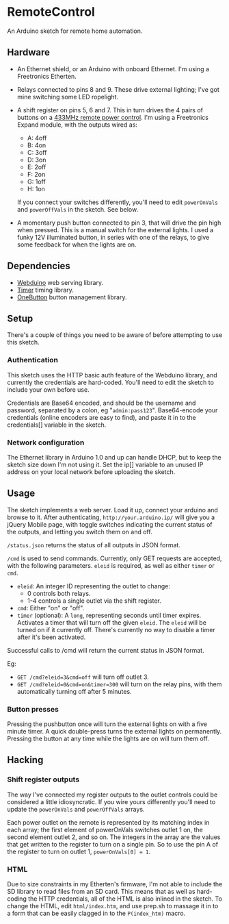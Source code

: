 # RemoteControl

An Arduino sketch for remote home automation.

## Hardware

* An Ethernet shield, or an Arduino with onboard Ethernet. I'm using
  a Freetronics Etherten.
* Relays connected to pins 8 and 9. These drive external lighting;
  I've got mine switching some LED ropelight.
* A shift register on pins 5, 6 and 7. This in turn drives the 4
  pairs of buttons on a [433MHz remote power control](http://hardy.dropbear.id.au/blog/2012/08/jackson-pt9723-remote-power-control-and-arduino).
  I'm using a Freetronics Expand module, with the outputs wired as:
  * A: 4off
  * B: 4on
  * C: 3off
  * D: 3on
  * E: 2off
  * F: 2on
  * G: 1off
  * H: 1on

  If you connect your switches differently, you'll need to edit
  `powerOnVals` and `powerOffVals` in the sketch. See below.
* A momentary push button connected to pin 3, that will drive the pin high
  when pressed. This is a manual switch for the external lights. I used
  a funky 12V illuminated button, in series with one of the relays, to
  give some feedback for when the lights are on.

## Dependencies

* [Webduino](http://github.com/sirleech/Webduino/) web serving library.
* [Timer](https://github.com/JChristensen/Timer/) timing library.
* [OneButton](http://www.mathertel.de/Arduino/OneButtonLibrary.aspx)
  button management library.

## Setup

There's a couple of things you need to be aware of before attempting to
use this sketch.

### Authentication

This sketch uses the HTTP basic auth feature of the Webduino library,
and currently the credentials are hard-coded. You'll need to edit the
sketch to include your own before use.

Credentials are Base64 encoded, and should be the username and password,
separated by a colon, eg "`admin:pass123`". Base64-encode your credentials
(online encoders are easy to find), and paste it in to the credentials[]
variable in the sketch.

### Network configuration

The Ethernet library in Arduino 1.0 and up can handle DHCP, but to
keep the sketch size down I'm not using it. Set the ip[] variable to
an unused IP address on your local network before uploading the sketch.

## Usage

The sketch implements a web server. Load it up, connect your arduino
and browse to it. After authenticating, `http://your.arduino.ip/` will
give you a jQuery Mobile page, with toggle switches indicating the
current status of the outputs, and letting you switch them on and off.

`/status.json` returns the status of all outputs in JSON format.

`/cmd` is used to send commands. Currently, only GET requests are
accepted, with the following parameters. `eleid` is required, as well
as either `timer` or `cmd`.

* `eleid`: An integer ID representing the outlet to change:
  * 0 controls both relays.
  * 1-4 controls a single outlet via the shift register.
* `cmd`: Either "on" or "off".
* `timer` (optional): A `long`, representing seconds until timer expires.
  Activates a timer that will turn off the given `eleid`. The `eleid` will
  be turned on if it currently off.
  There's currently no way to disable a timer after it's been activated.

Successful calls to /cmd will return the current status in JSON format.

Eg:
* `GET /cmd?eleid=3&cmd=off` will turn off outlet 3.
* `GET /cmd?eleid=0&cmd=on&timer=300` will turn on the relay pins, with
them automatically turning off after 5 minutes.

### Button presses

Pressing the pushbutton once will turn the external lights on with a
five minute timer. A quick double-press turns the external lights on
permanently. Pressing the button at any time while the lights are on
will turn them off.

## Hacking

### Shift register outputs

The way I've connected my register outputs to the outlet controls could
be considered a little idiosyncratic. If you wire yours differently you'll
need to update the `powerOnVals` and `powerOffVals` arrays.

Each power outlet on the remote is represented by its matching index in
each array; the first element of powerOnVals switches outlet 1 on, the
second element outlet 2, and so on. The integers in the array are the
values that get written to the register to turn on a single pin. So to
use the pin A of the register to turn on outlet 1, `powerOnVals[0] = 1`.

### HTML

Due to size constraints in my Etherten's firmware, I'm not able to
include the SD library to read files from an SD card. This means that
as well as hard-coding the HTTP credentials, all of the HTML is also
inlined in the sketch. To change the HTML, edit `html/index.htm`, and
use prep.sh to massage it in to a form that can be easily clagged in
to the `P(index_htm)` macro.

